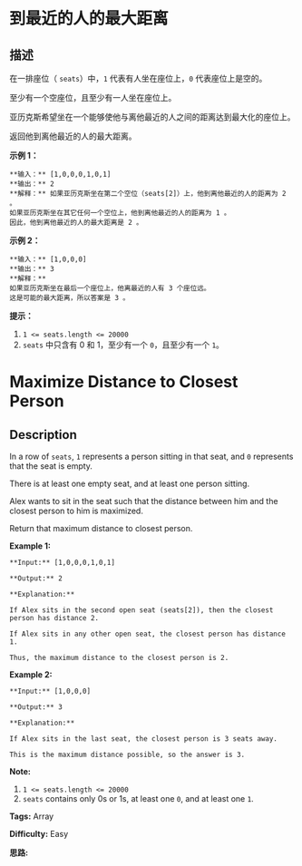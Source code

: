# 到最近的人的最大距离

## 描述

在一排座位（ `seats`）中，`1` 代表有人坐在座位上，`0` 代表座位上是空的。

至少有一个空座位，且至少有一人坐在座位上。

亚历克斯希望坐在一个能够使他与离他最近的人之间的距离达到最大化的座位上。

返回他到离他最近的人的最大距离。

**示例 1：**

    
    
    **输入：** [1,0,0,0,1,0,1]
    **输出：** 2
    **解释：** 如果亚历克斯坐在第二个空位（seats[2]）上，他到离他最近的人的距离为 2 。
    如果亚历克斯坐在其它任何一个空位上，他到离他最近的人的距离为 1 。
    因此，他到离他最近的人的最大距离是 2 。 
    

**示例 2：**

    
    
    **输入：** [1,0,0,0]
    **输出：** 3
    **解释：**
    如果亚历克斯坐在最后一个座位上，他离最近的人有 3 个座位远。
    这是可能的最大距离，所以答案是 3 。
    

**提示：**

  1. `1 <= seats.length <= 20000`
  2. `seats` 中只含有 0 和 1，至少有一个 `0`，且至少有一个 `1`。



# Maximize Distance to Closest Person

## Description



In a row of `seats`, `1` represents a person sitting in that seat, and `0` represents that the seat is empty.

There is at least one empty seat, and at least one person sitting.

Alex wants to sit in the seat such that the distance between him and the closest person to him is maximized.

Return that maximum distance to closest person.

**Example 1:**

    
    
    **Input:** [1,0,0,0,1,0,1]
    **Output:** 2
    **Explanation:**
    If Alex sits in the second open seat (seats[2]), then the closest person has distance 2.
    If Alex sits in any other open seat, the closest person has distance 1.
    Thus, the maximum distance to the closest person is 2.

**Example 2:**

    
    
    **Input:** [1,0,0,0]
    **Output:** 3
    **Explanation:**
    If Alex sits in the last seat, the closest person is 3 seats away.
    This is the maximum distance possible, so the answer is 3.
    

**Note:**

  1. `1 <= seats.length <= 20000`
  2. `seats` contains only 0s or 1s, at least one `0`, and at least one `1`.


**Tags:** Array

**Difficulty:** Easy

**思路:**
